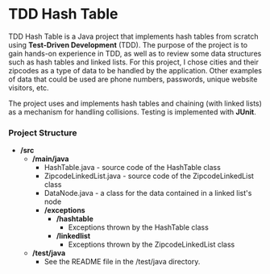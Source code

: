 # TDD Hash Table

TDD Hash Table is a Java project that implements hash tables from scratch using **Test-Driven Development** (TDD). The purpose of the project is to gain hands-on experience in TDD, as well as to review some data structures such as hash tables and linked lists.
For this project, I chose cities and their zipcodes as a type of data to be handled by the application. Other examples of data that could be used are phone numbers, passwords, unique website visitors, etc.

The project uses and implements hash tables and chaining (with linked lists) as a mechanism for handling collisions. Testing is implemented with **JUnit**.

### Project Structure

- **/src**
	- **/main/java**
		- HashTable.java - source code of the HashTable class
		- ZipcodeLinkedList.java - source code of the ZipcodeLinkedList class
		- DataNode.java - a class for the data contained in a linked list's node
		- **/exceptions**
			- **/hashtable**
				- Exceptions thrown by the HashTable class
			- **/linkedlist**
				- Exceptions thrown by the ZipcodeLinkedList class
	- **/test/java**
		- See the README file in the /test/java directory.
